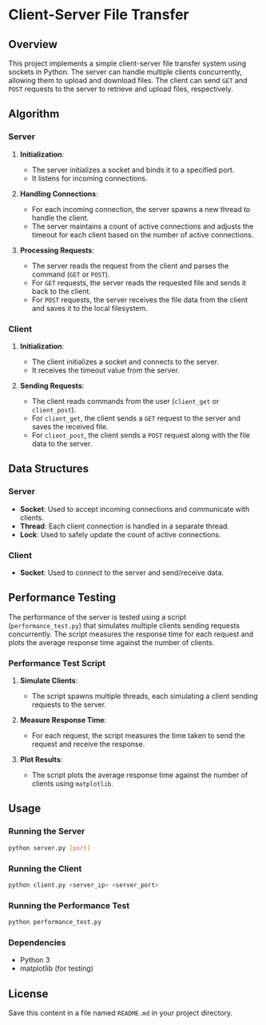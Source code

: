 # Client-Server File Transfer

## Overview

This project implements a simple client-server file transfer system using sockets in Python. The server can handle multiple clients concurrently, allowing them to upload and download files. The client can send `GET` and `POST` requests to the server to retrieve and upload files, respectively.

## Algorithm

### Server

1. **Initialization**:
    - The server initializes a socket and binds it to a specified port.
    - It listens for incoming connections.

2. **Handling Connections**:
    - For each incoming connection, the server spawns a new thread to handle the client.
    - The server maintains a count of active connections and adjusts the timeout for each client based on the number of active connections.

3. **Processing Requests**:
    - The server reads the request from the client and parses the command (`GET` or `POST`).
    - For `GET` requests, the server reads the requested file and sends it back to the client.
    - For `POST` requests, the server receives the file data from the client and saves it to the local filesystem.

### Client

1. **Initialization**:
    - The client initializes a socket and connects to the server.
    - It receives the timeout value from the server.

2. **Sending Requests**:
    - The client reads commands from the user (`client_get` or `client_post`).
    - For `client_get`, the client sends a `GET` request to the server and saves the received file.
    - For `client_post`, the client sends a `POST` request along with the file data to the server.

## Data Structures

### Server

- **Socket**: Used to accept incoming connections and communicate with clients.
- **Thread**: Each client connection is handled in a separate thread.
- **Lock**: Used to safely update the count of active connections.

### Client

- **Socket**: Used to connect to the server and send/receive data.

## Performance Testing

The performance of the server is tested using a script (`performance_test.py`) that simulates multiple clients sending requests concurrently. The script measures the response time for each request and plots the average response time against the number of clients.

### Performance Test Script

1. **Simulate Clients**:
    - The script spawns multiple threads, each simulating a client sending requests to the server.

2. **Measure Response Time**:
    - For each request, the script measures the time taken to send the request and receive the response.

3. **Plot Results**:
    - The script plots the average response time against the number of clients using `matplotlib`.

## Usage

### Running the Server

```sh
python server.py [port]
```

### Running the Client

```sh
python client.py <server_ip> <server_port>
```

### Running the Performance Test
    
```sh
python performance_test.py
```
### Dependencies
- Python 3
- matplotlib (for testing)

## License
Save this content in a file named `README.md` in your project directory.